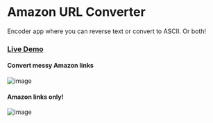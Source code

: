 # Amazon URL Converter
Encoder app where you can reverse text or convert to ASCII. Or both!

### [Live Demo](https://do-jonathan4.github.io/amazon-url-converter)

#### Convert messy Amazon links
![image](https://github.com/do-jonathan4/amazon-url-converter/assets/67031107/4493a690-6237-4fec-a4fd-53aa7605d938)

#### Amazon links only!
![image](https://github.com/do-jonathan4/amazon-url-converter/assets/67031107/07df4071-3407-4a21-a297-6d6451ceae20)


